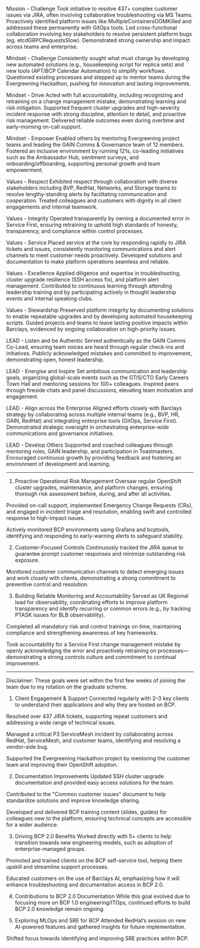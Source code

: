 
Mission - Challenge
Took initiative to resolve 437+ complex customer issues via JIRA, often involving collaborative troubleshooting via MS Teams. Proactively identified platform issues like MultipleContainersOOMKilled and addressed these permanently with GitOps tools. Led cross-functional collaboration involving key stakeholders to resolve persistent platform bugs (eg. etcdGRPCRequestsSlow). Demonstrated strong ownership and impact across teams and enterprise.

Mindset - Challenge
Consistently sought what must change by developing new automated solutions (e.g., housekeeping script for replica sets) and new tools (APT/BCP Calendar Automation) to simplify workflows. Questioned existing processes and stepped up to mentor teams during the Evergreening Hackathon, pushing for innovation and lasting improvements.

Mindset - Drive
Acted with full accountability, including recognizing and retraining on a change management mistake, demonstrating learning and risk mitigation. Supported frequent cluster upgrades and high-severity incident response with strong discipline, attention to detail, and proactive risk management. Delivered reliable outcomes even during overtime and early-morning on-call support.

Mindset - Empower
Enabled others by mentoring Evergreening project teams and leading the GAIN Comms & Governance team of 12 members. Fostered an inclusive environment by running 121s, co-leading initiatives such as the Ambassador Hub, sentiment surveys, and onboarding/offboarding, supporting personal growth and team empowerment.

Values - Respect
Exhibited respect through collaboration with diverse stakeholders including BVP, RedHat, Networks, and Storage teams to resolve lengthy-standing alerts by facilitating communication and cooperation. Treated colleagues and customers with dignity in all client engagements and internal teamwork.

Values - Integrity
Operated transparently by owning a documented error in Service First, ensuring retraining to uphold high standards of honesty, transparency, and compliance within control processes.

Values - Service
Placed service at the core by responding rapidly to JIRA tickets and issues, consistently monitoring communications and alert channels to meet customer needs proactively. Developed solutions and documentation to make platform operations seamless and reliable.

Values - Excellence
Applied diligence and expertise in troubleshooting, cluster upgrade resilience (SSH access fix), and platform alert management. Contributed to continuous learning through attending leadership training and by participating actively in thought leadership events and internal speaking clubs.

Values - Stewardship
Preserved platform integrity by documenting solutions to enable repeatable upgrades and by developing automated housekeeping scripts. Guided projects and teams to leave lasting positive impacts within Barclays, evidenced by ongoing collaboration on high-priority issues.

LEAD - Listen and be Authentic
Served authentically as the GAIN Comms Co-Lead, ensuring team voices are heard through regular check-ins and initiatives. Publicly acknowledged mistakes and committed to improvement, demonstrating open, honest leadership.

LEAD - Energise and Inspire
Set ambitious communication and leadership goals, organizing global-scale events such as the GTIS/CTO Early Careers Town Hall and mentoring sessions for 100+ colleagues. Inspired peers through fireside chats and panel discussions, elevating team motivation and engagement.

LEAD - Align across the Enterprise
Aligned efforts closely with Barclays strategy by collaborating across multiple internal teams (e.g., BVP, HR, GAIN, RedHat) and integrating enterprise tools (GitOps, Service First). Demonstrated strategic oversight in orchestrating enterprise-wide communications and governance initiatives.

LEAD - Develop Others
Supported and coached colleagues through mentoring roles, GAIN leadership, and participation in Toastmasters. Encouraged continuous growth by providing feedback and fostering an environment of development and learning.

---

1. Proactive Operational Risk Management
Oversaw regular OpenShift cluster upgrades, maintenance, and platform changes, ensuring thorough risk assessment before, during, and after all activities.

Provided on-call support, implemented Emergency Change Requests (CRs), and engaged in incident triage and resolution, enabling swift and controlled response to high-impact issues.

Actively monitored BCP environments using Grafana and bcptools, identifying and responding to early-warning alerts to safeguard stability.

2. Customer-Focused Controls
Continuously tracked the JIRA queue to guarantee prompt customer responses and minimize outstanding risk exposure.

Monitored customer communication channels to detect emerging issues and work closely with clients, demonstrating a strong commitment to preventive control and resolution.

3. Building Reliable Monitoring and Accountability
Served as UK Regional lead for observability, coordinating efforts to improve platform transparency and identify recurring or common errors (e.g., by tracking PTASK issues for BLB observability).

Completed all mandatory risk and control trainings on time, maintaining compliance and strengthening awareness of key frameworks.

Took accountability for a Service First change management mistake by openly acknowledging the error and proactively retraining on processes—demonstrating a strong controls culture and commitment to continual improvement.

---

Disclaimer:
These goals were set within the first few weeks of joining the team due to my rotation on the graduate scheme.

1. Client Engagement & Support
Connected regularly with 2–3 key clients to understand their applications and why they are hosted on BCP.

Resolved over 437 JIRA tickets, supporting repeat customers and addressing a wide range of technical issues.

Managed a critical P3 ServiceMesh incident by collaborating across RedHat, ServiceMesh, and customer teams, identifying and resolving a vendor-side bug.

Supported the Evergreening Hackathon project by mentoring the customer team and improving their OpenShift adoption.

2. Documentation Improvements
Updated SSH cluster upgrade documentation and provided easy access solutions for the team.

Contributed to the "Common customer issues" document to help standardize solutions and improve knowledge sharing.

Developed and delivered BCP training content (slides, guides) for colleagues new to the platform, ensuring technical concepts are accessible for a wider audience.

3. Driving BCP 2.0 Benefits
Worked directly with 5+ clients to help transition towards new engineering models, such as adoption of enterprise-managed groups.

Promoted and trained clients on the BCP self-service tool, helping them upskill and streamline support processes.

Educated customers on the use of Barclays AI, emphasizing how it will enhance troubleshooting and documentation access in BCP 2.0.

4. Contributions to BCP 2.0 Documentation
While this goal evolved due to focusing more on BCP 1.0 engineering/ITOps, continued efforts to build BCP 2.0 knowledge remain ongoing.

5. Exploring MLOps and SRE for BCP
Attended RedHat’s session on new AI-powered features and gathered insights for future implementation.

Shifted focus towards identifying and improving SRE practices within BCP.